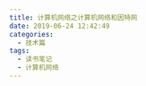 ```yaml
---
title: 计算机网络之计算机网络和因特网
date: 2019-06-24 12:42:49
categories:
  - 技术篇
tags:
  - 读书笔记
  - 计算机网络
---
```


